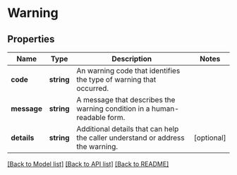 # Warning

## Properties
Name | Type | Description | Notes
------------ | ------------- | ------------- | -------------
**code** | **string** | An warning code that identifies the type of warning that occurred. | 
**message** | **string** | A message that describes the warning condition in a human-readable form. | 
**details** | **string** | Additional details that can help the caller understand or address the warning. | [optional] 

[[Back to Model list]](../README.md#documentation-for-models) [[Back to API list]](../README.md#documentation-for-api-endpoints) [[Back to README]](../README.md)


